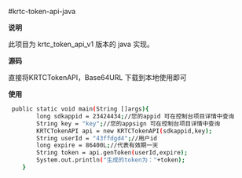 #krtc-token-api-java


**说明**

此项目为 krtc_token_api_v1 版本的 java 实现。



**源码**

直接将KRTCTokenAPI，Base64URL 下载到本地使用即可



**使用**
```bash
 public static void main(String []args){
        long sdkappid = 23424434;//您的appid 可在控制台项目详情中查询
        String key = "key";//您的appsign 可在控制台项目详情中查询
        KRTCTokenAPI api = new KRTCTokenAPI(sdkappid,key);
        String userId = "43ffdgd4";//用户id
        long expire = 86400L;//代表有效期一天
        String token = api.genToken(userId,expire);
        System.out.println("生成的token为："+token);
    }
```
